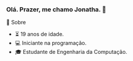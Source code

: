 ### Olá. Prazer, me chamo Jonatha. 👋

 🧔  Sobre
- ⏳  19 anos de idade.
- 💻  Iniciante na programação.
- 🎓  Estudante de Engenharia da Computação.
